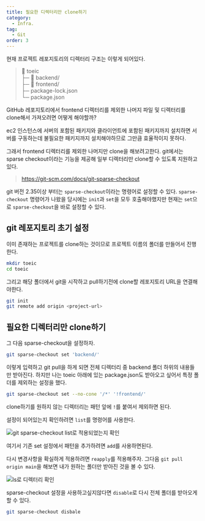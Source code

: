 ```yaml
---
title: 필요한 디렉터리만 clone하기
category:
  - Infra.
tag:
  - Git
order: 3
---
```


현재 프로젝트 레포지토리의 디렉터리 구조는 이렇게 되어있다.

> :file_folder: toeic  
> ├─ :file_folder: backend/  
> ├─ :file_folder: frontend/  
> ├─ package-lock.json  
> └─ package.json  

GitHub 레포지토리에서 frontend 디렉터리를 제외한 나머지 파일 및 디렉터리를 clone해서 가져오려면 어떻게 해야할까?

ec2 인스턴스에 서버의 포함된 패키지와 클라이언트에 포함된 패키지까지 설치하면
서버를 구동하는데 불필요한 패키지까지 설치해야하므로 그만큼 효율적이지 못하다.

그래서 frontend 디렉터리를 제외한 나머지만 clone을 해보려고한다.
git에서는 sparse checkout이라는 기능을 제공해 일부 디렉터리만 clone할 수 있도록 지원하고있다.

> https://git-scm.com/docs/git-sparse-checkout

git 버전 2.35이상 부터는 `sparse-checkout`이라는 명령어로 설정할 수 있다.
`sparse-checkout` 명령어가 나왔을 당시에는 `init`과 `set`을 모두 호출해야했지만
현재는 `set`으로 `sparse-checkout`을 바로 설정할 수 있다.

## git 레포지토리 초기 설정

이미 존재하는 프로젝트를 clone하는 것이므로 프로젝트 이름의 폴더를 만들어서 진행한다.

```bash
mkdir toeic
cd toeic
```

그리고 해당 폴더에서 git을 시작하고 pull하기전에 clone할 레포지토리 URL을 연결해야한다.

```bash
git init
git remote add origin <project-url>
```

## 필요한 디렉터리만 clone하기

그 다음 sparse-checkout을 설정하자.

```bash
git sparse-checkout set 'backend/'
```

이렇게 입력하고 git pull을 하게 되면 전체 디렉터리 중 backend 폴더 하위의 내용들만 받아진다.
하지만 나는 toeic 아래에 있는 package.json도 받아오고 싶어서 특정 폴더를 제외하는 설정을 했다.

```bash
git sparse-checkout set --no-cone '/*' '!frontend/'
```

clone하기를 원하지 않는 디렉터리는 패턴 앞에 `!`를 붙여서 제외하면 된다.

설정이 되어있는지 확인하려면 `list`를 명령어를 사용한다.

![`git sparse-checkout list`로 적용되었는지 확인](https://github.com/Zamoca42/blog/assets/96982072/2d628532-aee9-46dd-99a7-b31e2b4ca403)

여기서 기존 set 설정에서 패턴을 추가하려면 `add`를 사용하면된다.

다시 변경사항을 확실하게 적용하려면 `reapply`를 적용해주자.
그다음 `git pull origin main`을 해보면 내가 원하는 폴더만 받아진 것을 볼 수 있다.

![`ls`로 디렉터리 확인](https://github.com/Zamoca42/blog/assets/96982072/bcb75615-ce04-4880-a55e-92f9aa07e878)

sparse-checkout 설정을 사용하고싶지않다면 `disable`로 다시 전체 폴더를 받아오게할 수 있다.

```bash
git sparse-checkout disbale
```
